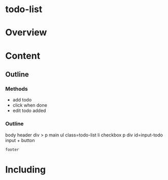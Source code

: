 # todo-list

# Overview

# Content
## Outline
### Methods
- add todo
- click when done
- edit todo added

### Outline
body
	header
		div > p
	main
		ul class=todo-list
			li
				checkbox
				p
		div id=input-todo
			input + button

	footer


# Including